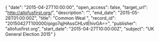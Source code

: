 {
  "date": "2015-04-27T10:00:00", 
  "open_access": false, 
  "target_url": "http://allofusfirst.org/", 
  "description": "", 
  "end_date": "2015-05-28T01:00:00Z", 
  "title": "Common Weal ", 
  "record_id": "20150427T100000/pigo7qjHAssCHLvtEhivGA==", 
  "publisher": "allofusfirst.org", 
  "start_date": "2015-04-27T10:00:00Z", 
  "subject": "UK General Election 2015"
}

